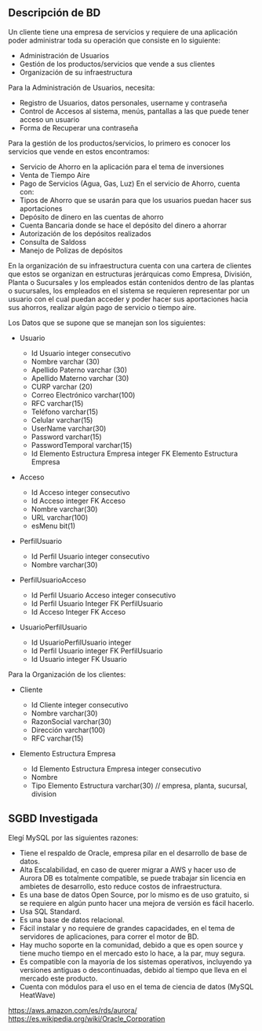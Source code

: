 ## Descripción de BD
Un cliente tiene una empresa de servicios y requiere de una aplicación poder administrar toda su operación que consiste en lo siguiente:
* Administración de Usuarios
* Gestión de los productos/servicios que vende a sus clientes
* Organización de su infraestructura

Para la Administración de Usuarios, necesita:
* Registro de Usuarios, datos personales, username y contraseña
* Control de Accesos al sistema, menús, pantallas a las que puede tener acceso un usuario
* Forma de Recuperar una contraseña

Para la gestión de los productos/servicios, lo primero es conocer los servicios que vende en estos encontramos:
- Servicio de Ahorro en la aplicación para el tema de inversiones
- Venta de Tiempo Aire
- Pago de Servicios (Agua, Gas, Luz)
En el servicio de Ahorro, cuenta con:
- Tipos de Ahorro que se usarán para que los usuarios puedan hacer sus aportaciones
- Depósito de dinero en las cuentas de ahorro
- Cuenta Bancaria donde se hace el depósito del dinero a ahorrar
- Autorización de los depósitos realizados
- Consulta de Saldoss
- Manejo de Polizas de depósitos

En la organización de su infraestructura cuenta con una cartera de clientes que estos se organizan en estructuras jerárquicas como Empresa, División, Planta o Sucursales y los empleados están contenidos dentro de las plantas o sucursales, los empleados en el sistema se requieren representar por un usuario con el cual puedan acceder y poder hacer sus aportaciones hacia sus ahorros, realizar algún pago de servicio o tiempo aire.

Los Datos que se supone que se manejan son los siguientes:
- Usuario
    - Id Usuario integer consecutivo
    - Nombre varchar (30)
    - Apellido Paterno varchar (30)
    - Apellido Materno varchar (30)
    - CURP varchar (20)
    - Correo Electrónico varchar(100)
    - RFC varchar(15)
    - Teléfono varchar(15)
    - Celular varchar(15)
    - UserName varchar(30)
    - Password varchar(15)
    - PasswordTemporal varchar(15)
    - Id Elemento Estructura Empresa integer FK Elemento Estructura Empresa
- Acceso
    - Id Acceso integer consecutivo
    - Id Acceso integer FK Acceso
    - Nombre varchar(30)
    - URL varchar(100)
    - esMenu bit(1)

- PerfilUsuario
    - Id Perfil Usuario integer consecutivo
    - Nombre varchar(30)

- PerfilUsuarioAcceso
    - Id Perfil Usuario Acceso integer consecutivo
    - Id Perfil Usuario Integer FK PerfilUsuario
    - Id Acceso Integer FK Acceso

- UsuarioPerfilUsuario
    - Id UsuarioPerfilUsuario integer
    - Id Perfil Usuario integer FK PerfilUsuario
    - Id Usuario integer FK Usuario

Para la Organización de los clientes:
- Cliente
    - Id Cliente integer consecutivo
    - Nombre varchar(30)
    - RazonSocial varchar(30)
    - Dirección varchar(100)
    - RFC varchar(15)

- Elemento Estructura Empresa
    - Id Elemento Estructura Empresa integer consecutivo
    - Nombre
    - Tipo Elemento Estructura varchar(30) // empresa, planta, sucursal, division







## SGBD Investigada
Elegí MySQL por las siguientes razones:

- Tiene el respaldo de Oracle, empresa pilar en el desarrollo de base de datos.
- Alta Escalabilidad, en caso de querer migrar a AWS y hacer uso de Aurora DB es totalmente compatible, se puede trabajar sin licencia en ambietes de desarrollo, esto reduce costos de infraestructura.
- Es una base de datos Open Source, por lo mismo es de uso gratuito, si se requiere en algún punto hacer una mejora de versión es fácil hacerlo.
- Usa SQL Standard.
- Es una base de datos relacional.
- Fácil instalar y no requiere de grandes capacidades, en el tema de servidores de aplicaciones, para correr el motor de BD.
- Hay mucho soporte en la comunidad, debido a que es open source y tiene mucho tiempo en el mercado esto lo hace, a la par, muy segura.
- Es compatible con la mayoría de los sistemas operativos, incluyendo ya versiones antiguas o descontinuadas, debido al tiempo que lleva en el mercado este producto.
- Cuenta con módulos para el uso en el tema de ciencia de datos (MySQL HeatWave)

https://aws.amazon.com/es/rds/aurora/
https://es.wikipedia.org/wiki/Oracle_Corporation
